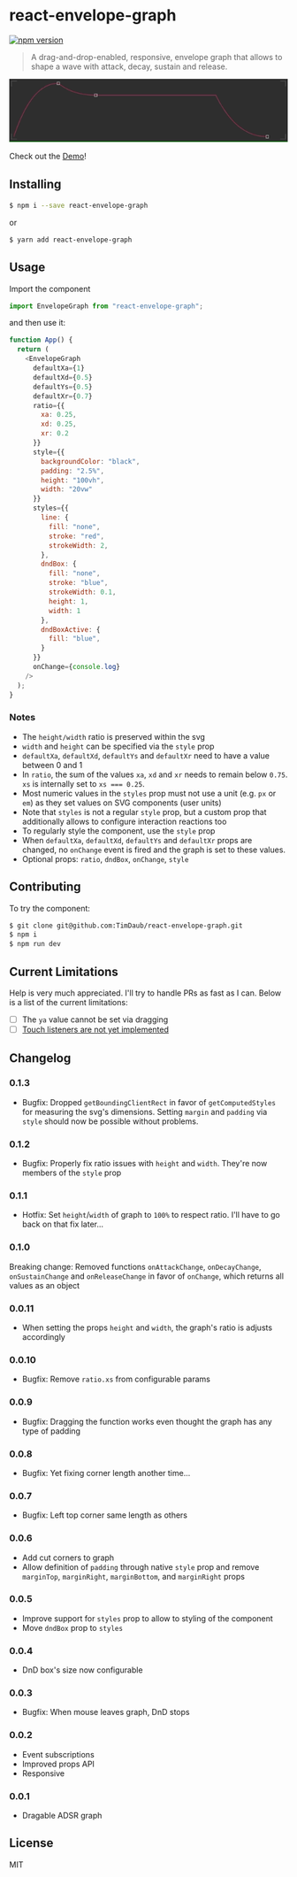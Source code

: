 # react-envelope-graph

[![npm version](https://badge.fury.io/js/react-envelope-graph.svg)](https://badge.fury.io/js/react-envelope-graph)

> A drag-and-drop-enabled, responsive, envelope graph that allows to shape a
> wave with attack, decay, sustain and release.

<a href="https://github.com/TimDaub/react-envelope-graph"><img width="600"
src="https://github.com/TimDaub/react-envelope-graph/raw/master/assets/react-envelope-graphv2.gif" alt="react-envelope-graph screenshot" /></a>

Check out the [Demo](https://codesandbox.io/s/nervous-northcutt-ikjhb?fontsize=14&hidenavigation=1&theme=dark)!

## Installing

```bash
$ npm i --save react-envelope-graph
```

or

```bash
$ yarn add react-envelope-graph
```

## Usage

Import the component

```js
import EnvelopeGraph from "react-envelope-graph";
```

and then use it:

```js
function App() {
  return (
    <EnvelopeGraph
      defaultXa={1}
      defaultXd={0.5}
      defaultYs={0.5}
      defaultXr={0.7}
      ratio={{
        xa: 0.25,
        xd: 0.25,
        xr: 0.2
      }}
      style={{
        backgroundColor: "black",
        padding: "2.5%",
        height: "100vh",
        width: "20vw"
      }}
      styles={{
        line: {
          fill: "none",
          stroke: "red",
          strokeWidth: 2,
        },
        dndBox: {
          fill: "none",
          stroke: "blue",
          strokeWidth: 0.1,
          height: 1,
          width: 1
        },
        dndBoxActive: {
          fill: "blue",
        }
      }}
      onChange={console.log}
    />
  );
}
```

### Notes

- The `height/width` ratio is preserved within the svg
- `width` and `height` can be specified via the `style` prop
- `defaultXa`, `defaultXd`, `defaultYs` and `defaultXr` need to have a value
  between 0 and 1
- In `ratio`, the sum of the values `xa`, `xd` and `xr` needs to remain below
  `0.75`. `xs` is internally set to `xs === 0.25`.
- Most numeric values in the `styles` prop must not use a unit (e.g. `px` or
  `em`) as they set values on SVG components (user units)
- Note that `styles` is not a regular `style` prop, but a custom prop that
  additionally allows to configure interaction reactions too
- To regularly style the component, use the `style` prop
- When `defaultXa`, `defaultXd`, `defaultYs` and `defaultXr` props are changed,
  no `onChange` event is fired and the graph is set to these values.
- Optional props: `ratio`, `dndBox`, `onChange`, `style`


## Contributing

To try the component:

```bash
$ git clone git@github.com:TimDaub/react-envelope-graph.git
$ npm i
$ npm run dev
```

## Current Limitations

Help is very much appreciated. I'll try to handle PRs as fast as I can. Below
is a list of the current limitations:

- [ ] The `ya` value cannot be set via dragging
- [ ] [Touch listeners are not yet implemented](https://gist.github.com/hartzis/b34a4beeb5ceb4bf1ed8659e477c4191)

## Changelog

### 0.1.3

- Bugfix: Dropped `getBoundingClientRect` in favor of `getComputedStyles` for
  measuring the svg's dimensions. Setting `margin` and `padding` via `style`
  should now be possible without problems.

### 0.1.2

- Bugfix: Properly fix ratio issues with `height` and `width`. They're now
members of the `style` prop

### 0.1.1

- Hotfix: Set `height`/`width` of graph to `100%` to respect ratio. I'll have
to go back on that fix later...

### 0.1.0

Breaking change: Removed functions `onAttackChange`, `onDecayChange`,
`onSustainChange` and `onReleaseChange` in favor of `onChange`, which returns
all values as an object

### 0.0.11

- When setting the props `height` and `width`, the graph's ratio is adjusts
accordingly

### 0.0.10

- Bugfix: Remove `ratio.xs` from configurable params

### 0.0.9

- Bugfix: Dragging the function works even thought the graph has any type of
  padding

### 0.0.8

- Bugfix: Yet fixing corner length another time...

### 0.0.7

- Bugfix: Left top corner same length as others

### 0.0.6

- Add cut corners to graph
- Allow definition of `padding` through native `style` prop and remove
`marginTop`, `marginRight`, `marginBottom`, and `marginRight` props

### 0.0.5

- Improve support for `styles` prop to allow to styling of the component
- Move `dndBox` prop to `styles`

### 0.0.4

- DnD box's size now configurable

### 0.0.3

- Bugfix: When mouse leaves graph, DnD stops

### 0.0.2

- Event subscriptions
- Improved props API
- Responsive

### 0.0.1

- Dragable ADSR graph

## License

MIT
